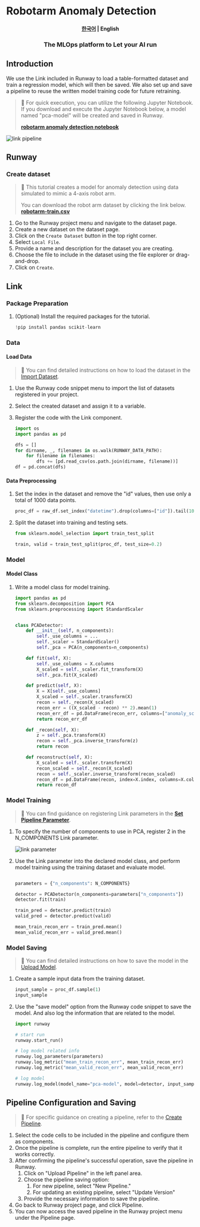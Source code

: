 # Robotarm Anomaly Detection

<h4 align="center">
    <p>
        <a href="README.md">한국어</a> |
        <b>English</b>
    <p>
</h4>

<h3 align="center">
    <p>The MLOps platform to Let your AI run</p>
</h3>

## Introduction

We use the Link included in Runway to load a table-formatted dataset and train a regression model, which will then be saved. We also set up and save a pipeline to reuse the written model training code for future retraining.

> 📘 For quick execution, you can utilize the following Jupyter Notebook.  
> If you download and execute the Jupyter Notebook below, a model named "pca-model" will be created and saved in Runway.
>
> **[robotarm anomaly detection notebook](https://drive.google.com/uc?export=download&id=10d2Hc4lYx0WOuEvLOkqNTQMpDezbzVzw)**

![link pipeline](../../assets/robotarm_anomaly_detection/link_pipeline.png)

## Runway

### Create dataset

> 📘 This tutorial creates a model for anomaly detection using data simulated to mimic a 4-axis robot arm.
>
> You can download the robot arm dataset by clicking the link below.
> **[robotarm-train.csv](https://drive.google.com/uc?export=download&id=1Ks8SUVBQawiKW0q0zQT1sc9um618cdEE)**

1. Go to the Runway project menu and navigate to the dataset page.
2. Create a new dataset on the dataset page.
3. Click on the `Create Dataset` button in the top right corner.
4. Select `Local File`.
5. Provide a name and description for the dataset you are creating.
6. Choose the file to include in the dataset using the file explorer or drag-and-drop.
7. Click on `Create`.

## Link

### Package Preparation

1. (Optional) Install the required packages for the tutorial.
    ```python
    !pip install pandas scikit-learn
    ```

### Data

#### Load Data

> 📘 You can find detailed instructions on how to load the dataset in the [Import Dataset](https://docs.mrxrunway.ai/v0.13.0-Eng/docs/import-dataset).

1. Use the Runway code snippet menu to import the list of datasets registered in your project.
2. Select the created dataset and assign it to a variable.
3. Register the code with the Link component.

    ```python
    import os
    import pandas as pd

    dfs = []
    for dirname, _, filenames in os.walk(RUNWAY_DATA_PATH):
        for filename in filenames:
            dfs += [pd.read_csv(os.path.join(dirname, filename))]
    df = pd.concat(dfs)
    ```

#### Data Preprocessing

1. Set the index in the dataset and remove the "id" values, then use only a total of 1000 data points.

    ```python
    proc_df = raw_df.set_index("datetime").drop(columns=["id"]).tail(1000)
    ```

2. Split the dataset into training and testing sets.

    ```python
    from sklearn.model_selection import train_test_split

    train, valid = train_test_split(proc_df, test_size=0.2)
    ```

### Model

#### Model Class

1. Write a model class for model training.

    ```python
    import pandas as pd
    from sklearn.decomposition import PCA
    from sklearn.preprocessing import StandardScaler


    class PCADetector:
        def __init__(self, n_components):
            self._use_columns = ...
            self._scaler = StandardScaler()
            self._pca = PCA(n_components=n_components)

        def fit(self, X):
            self._use_columns = X.columns
            X_scaled = self._scaler.fit_transform(X)
            self._pca.fit(X_scaled)

        def predict(self, X):
            X = X[self._use_columns]
            X_scaled = self._scaler.transform(X)
            recon = self._recon(X_scaled)
            recon_err = ((X_scaled - recon) ** 2).mean(1)
            recon_err_df = pd.DataFrame(recon_err, columns=["anomaly_score"], index=X.index)
            return recon_err_df

        def _recon(self, X):
            z = self._pca.transform(X)
            recon = self._pca.inverse_transform(z)
            return recon

        def reconstruct(self, X):
            X_scaled = self._scaler.transform(X)
            recon_scaled = self._recon(X_scaled)
            recon = self._scaler.inverse_transform(recon_scaled)
            recon_df = pd.DataFrame(recon, index=X.index, columns=X.columns)
            return recon_df
    ```

### Model Training

> 📘 You can find guidance on registering Link parameters in the **[Set Pipeline Parameter](https://docs.mrxrunway.ai/v0.13.0-Eng/docs/set-pipeline-parameter)**.

1. To specify the number of components to use in PCA, register 2 in the N_COMPONENTS Link parameter.

    ![link parameter](../../assets/robotarm_anomaly_detection/link_parameter.png)

2. Use the Link parameter into the declared model class, and perform model training using the training dataset and evaluate model.

    ```python

    parameters = {"n_components": N_COMPONENTS}

    detector = PCADetector(n_components=parameters["n_components"])
    detector.fit(train)

    train_pred = detector.predict(train)
    valid_pred = detector.predict(valid)

    mean_train_recon_err = train_pred.mean()
    mean_valid_recon_err = valid_pred.mean()
    ```

### Model Saving

> 📘 You can find detailed instructions on how to save the model in the [Upload Model](https://docs.mrxrunway.ai/v0.13.0-Eng/docs/upload-model).

1. Create a sample input data from the training dataset.

    ```python
    input_sample = proc_df.sample(1)
    input_sample
    ```

2. Use the "save model" option from the Runway code snippet to save the model. And also log the information that are related to the model.

    ```python
    import runway

    # start run
    runway.start_run()

    # log model related info
    runway.log_parameters(parameters)
    runway.log_metric("mean_train_recon_err", mean_train_recon_err)
    runway.log_metric("mean_valid_recon_err", mean_valid_recon_err)

    # log model
    runway.log_model(model_name="pca-model", model=detector, input_samples={"predict": input_sample})
    ```

## Pipeline Configuration and Saving

> 📘 For specific guidance on creating a pipeline, refer to the [Create Pipeline](https://docs.mrxrunway.ai/v0.13.0-Eng/docs/create-pipeline).

1. Select the code cells to be included in the pipeline and configure them as components.
2. Once the pipeline is complete, run the entire pipeline to verify that it works correctly.
3. After confirming the pipeline's successful operation, save the pipeline in Runway.
    1. Click on "Upload Pipeline" in the left panel area.
    2. Choose the pipeline saving option:
        1. For new pipeline, select "New Pipeline."
        2. For updating an existing pipeline, select "Update Version"
    3. Provide the necessary information to save the pipeline.
4. Go back to Runway project page, and click Pipeline.
5. You can now access the saved pipeline in the Runway project menu under the Pipeline page.

